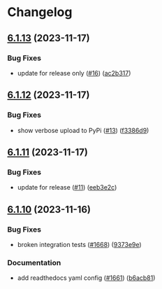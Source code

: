 # Changelog

## [6.1.13](https://github.com/Hapag-Lloyd/errbot/compare/6.1.12...6.1.13) (2023-11-17)


### Bug Fixes

* update for release only ([#16](https://github.com/Hapag-Lloyd/errbot/issues/16)) ([ac2b317](https://github.com/Hapag-Lloyd/errbot/commit/ac2b31748bb6acb06cec9ead5e7de79ecdc06413))

## [6.1.12](https://github.com/Hapag-Lloyd/errbot/compare/6.1.11...6.1.12) (2023-11-17)


### Bug Fixes

* show verbose upload to PyPi ([#13](https://github.com/Hapag-Lloyd/errbot/issues/13)) ([f3386d9](https://github.com/Hapag-Lloyd/errbot/commit/f3386d987d0ef7af24aedadae524078e73f4d8ae))

## [6.1.11](https://github.com/Hapag-Lloyd/errbot/compare/6.1.10...6.1.11) (2023-11-17)


### Bug Fixes

* update for release ([#11](https://github.com/Hapag-Lloyd/errbot/issues/11)) ([eeb3e2c](https://github.com/Hapag-Lloyd/errbot/commit/eeb3e2ceb4ebccea2e6e9b664e72bf78fbec3e01))

## [6.1.10](https://github.com/Hapag-Lloyd/errbot/compare/6.1.9...6.1.10) (2023-11-16)


### Bug Fixes

* broken integration tests ([#1668](https://github.com/Hapag-Lloyd/errbot/issues/1668)) ([9373e9e](https://github.com/Hapag-Lloyd/errbot/commit/9373e9ebc7b0b8c2ad17c5ccb5a38f08692068ad))


### Documentation

* add readthedocs yaml config ([#1661](https://github.com/Hapag-Lloyd/errbot/issues/1661)) ([b6acb81](https://github.com/Hapag-Lloyd/errbot/commit/b6acb8150265a614c32248b758a822261b9fea57))
